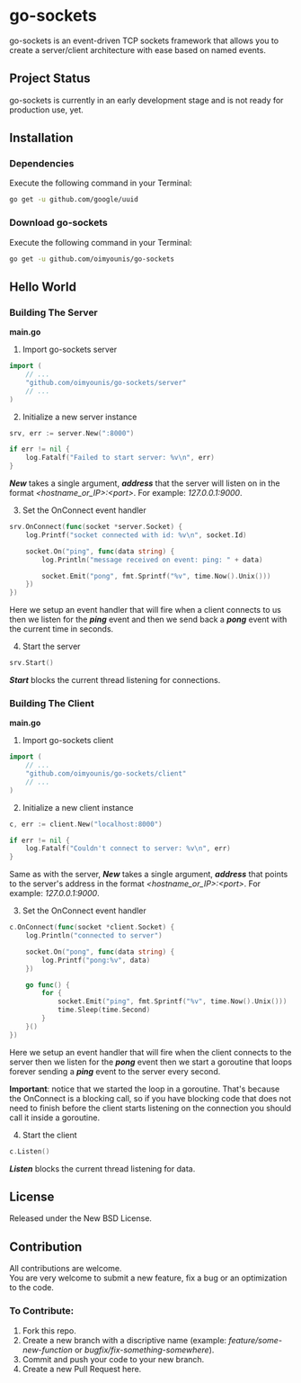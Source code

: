 # go-sockets
go-sockets is an event-driven TCP sockets framework that allows you to create a server/client architecture with ease based on named events.

## Project Status
go-sockets is currently in an early development stage and is not ready for production use, yet.

## Installation
### Dependencies
Execute the following command in your Terminal:
```bash
go get -u github.com/google/uuid
```

### Download go-sockets
Execute the following command in your Terminal:
```bash
go get -u github.com/oimyounis/go-sockets
```

## Hello World
### Building The Server

**main.go**  
1. Import go-sockets server  
```go
import (
    // ...
    "github.com/oimyounis/go-sockets/server"
    // ...
)
```

2. Initialize a new server instance
```go
srv, err := server.New(":8000")

if err != nil {
    log.Fatalf("Failed to start server: %v\n", err)
}
```
***New*** takes a single argument, ***address*** that the server will listen on in the format *\<hostname_or_IP\>:\<port\>*. For example: *127.0.0.1:9000*.

3. Set the OnConnect event handler
```go
srv.OnConnect(func(socket *server.Socket) {
    log.Printf("socket connected with id: %v\n", socket.Id)

    socket.On("ping", func(data string) {
        log.Println("message received on event: ping: " + data)

        socket.Emit("pong", fmt.Sprintf("%v", time.Now().Unix()))
    })
})
```
Here we setup an event handler that will fire when a client connects to us then we listen for the ***ping*** event and then we send back a ***pong*** event with the current time in seconds.

4. Start the server
```go
srv.Start()
```
***Start*** blocks the current thread listening for connections.

### Building The Client

**main.go**  
1. Import go-sockets client  
```go
import (
    // ...
    "github.com/oimyounis/go-sockets/client"
    // ...
)
```

2. Initialize a new client instance
```go
c, err := client.New("localhost:8000")

if err != nil {
    log.Fatalf("Couldn't connect to server: %v\n", err)
}
```
Same as with the server, ***New*** takes a single argument, ***address*** that points to the server's address in the format *\<hostname_or_IP\>:\<port\>*. For example: *127.0.0.1:9000*.

3. Set the OnConnect event handler
```go
c.OnConnect(func(socket *client.Socket) {
    log.Println("connected to server")

    socket.On("pong", func(data string) {
        log.Printf("pong:%v", data)
    })

    go func() {
        for {
            socket.Emit("ping", fmt.Sprintf("%v", time.Now().Unix()))
            time.Sleep(time.Second)
        }
    }()
})
```
Here we setup an event handler that will fire when the client connects to the server then we listen for the ***pong*** event then we start a goroutine that loops forever sending a ***ping*** event to the server every second.  

**Important**: notice that we started the loop in a goroutine. That's because the OnConnect is a blocking call, so if you have blocking code that does not need to finish before the client starts listening on the connection you should call it inside a goroutine.

4. Start the client
```go
c.Listen()
```
***Listen*** blocks the current thread listening for data.

## License
Released under the New BSD License.  

## Contribution
All contributions are welcome.  
You are very welcome to submit a new feature, fix a bug or an optimization to the code.  
### To Contribute:
1. Fork this repo.
2. Create a new branch with a discriptive name (example: *feature/some-new-function* or *bugfix/fix-something-somewhere*).
3. Commit and push your code to your new branch.
4. Create a new Pull Request here.  
